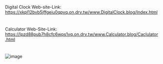 Digital Clock Web-site-Link: https://xkpl12bvb5jffgeiu0qpyq.on.drv.tw/www.DigitalClock.blog/Index.html
#

Calculator Web-Site-Link: https://lpzd88pub7h8cfc6wps1vq.on.drv.tw/www.Calculator.blog/Caclulator.html
#
![image](https://github.com/Venkatesh771/Web-Development-Projects/assets/126060585/f9974f89-c2ed-46a3-9444-4de96f45ff06)

